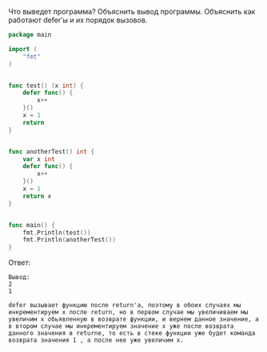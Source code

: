 Что выведет программа? Объяснить вывод программы. Объяснить как работают defer’ы и их порядок вызовов.

```go
package main

import (
	"fmt"
)


func test() (x int) {
	defer func() {
		x++
	}()
	x = 1
	return
}


func anotherTest() int {
	var x int
	defer func() {
		x++
	}()
	x = 1
	return x
}


func main() {
	fmt.Println(test())
	fmt.Println(anotherTest())
}
```

Ответ:
```
Вывод:
2
1

defer вызывает функцию после return'a, поэтому в обоих случаях мы инкрементируем x после return, но в первом случае мы увеличиваем мы увеличим x обьявленную в возврате функции, и вернем данное значение, а в втором случае мы инкрементируем значение x уже после возврата данного значения в returne, то есть в стеке функции уже будет команда возврата значения 1 , а после нее уже увеличим x. 


```